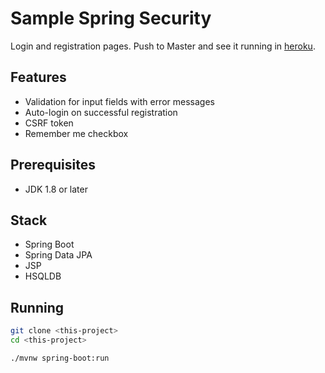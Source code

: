 # Sample Spring Security

Login and registration pages. 
Push to Master and see it running in [heroku](https://lc-sample-spring-security.herokuapp.com).


## Features
- Validation for input fields with error messages
- Auto-login on successful registration
- CSRF token
- Remember me checkbox

## Prerequisites
- JDK 1.8 or later

## Stack
- Spring Boot
- Spring Data JPA
- JSP
- HSQLDB

## Running
```bash
git clone <this-project>
cd <this-project>

./mvnw spring-boot:run 
```
